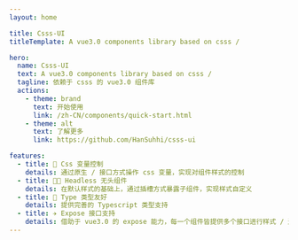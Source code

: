 ```yaml
---
layout: home

title: Csss-UI
titleTemplate: A vue3.0 components library based on csss /

hero:
  name: Csss-UI
  text: A vue3.0 components library based on csss /
  tagline: 依赖于 csss 的 vue3.0 组件库
  actions:
    - theme: brand
      text: 开始使用
      link: /zh-CN/components/quick-start.html
    - theme: alt
      text: 了解更多
      link: https://github.com/HanSuhhi/csss-ui

features:
  - title: 🔢 Css 变量控制
    details: 通过原生 / 接口方式操作 css 变量，实现对组件样式的控制
  - title: 😶‍🌫️ Headless 无头组件
    details: 在默认样式的基础上，通过插槽方式暴露子组件，实现样式自定义
  - title: 🍔 Type 类型友好
    details: 提供完善的 Typescript 类型支持
  - title: ✈️ Expose 接口支持
    details: 借助于 vue3.0 的 expose 能力，每一个组件皆提供多个接口进行样式 / 逻辑 / 状态修改
---
```

